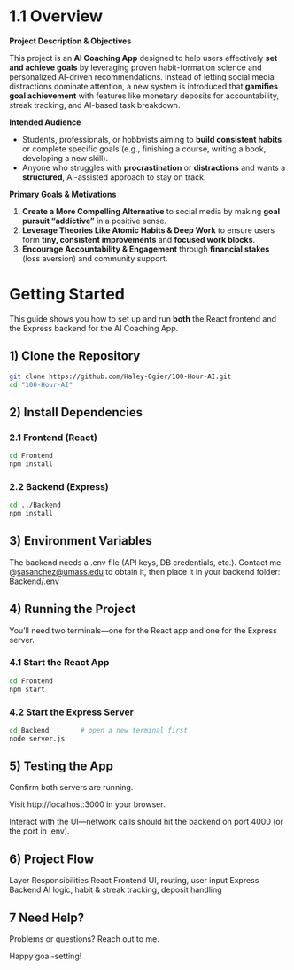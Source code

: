 # **1.1 Overview**

**Project Description & Objectives**

This project is an **AI Coaching App** designed to help users effectively **set and achieve goals** by leveraging proven habit-formation science and personalized AI-driven recommendations. Instead of letting social media distractions dominate attention, a new system is introduced that **gamifies goal achievement** with features like monetary deposits for accountability, streak tracking, and AI-based task breakdown.

**Intended Audience**

- Students, professionals, or hobbyists aiming to **build consistent habits** or complete specific goals (e.g., finishing a course, writing a book, developing a new skill).
- Anyone who struggles with **procrastination** or **distractions** and wants a **structured**, AI-assisted approach to stay on track.

**Primary Goals & Motivations**

1. **Create a More Compelling Alternative** to social media by making **goal pursuit “addictive”** in a positive sense.
2. **Leverage Theories Like Atomic Habits & Deep Work** to ensure users form **tiny, consistent improvements** and **focused work blocks**.
3. **Encourage Accountability & Engagement** through **financial stakes** (loss aversion) and community support.

# Getting Started

This guide shows you how to set up and run **both** the React frontend and the Express backend for the AI Coaching App.

## 1)  Clone the Repository

```bash
git clone https://github.com/Haley-Ogier/100-Hour-AI.git
cd "100-Hour-AI"

```
## 2) Install Dependencies
### 2.1 Frontend (React)
```bash
cd Frontend        
npm install
```

### 2.2 Backend (Express)
```bash
cd ../Backend     
npm install
```

## 3) Environment Variables
The backend needs a .env file (API keys, DB credentials, etc.).
Contact me @sasanchez@umass.edu to obtain it, then place it in your backend folder:
Backend/.env

## 4) Running the Project
You’ll need two terminals—one for the React app and one for the Express server.

### 4.1 Start the React App
```bash
cd Frontend        
npm start
```
### 4.2 Start the Express Server
```bash
cd Backend        # open a new terminal first
node server.js
```

## 5) Testing the App
Confirm both servers are running.

Visit http://localhost:3000 in your browser.

Interact with the UI—network calls should hit the backend on port 4000 (or the port in .env).

## 6) Project Flow
Layer	Responsibilities
React Frontend	UI, routing, user input
Express Backend	AI logic, habit & streak tracking, deposit handling

## 7 Need Help?
Problems or questions? Reach out to me.

Happy goal-setting!
